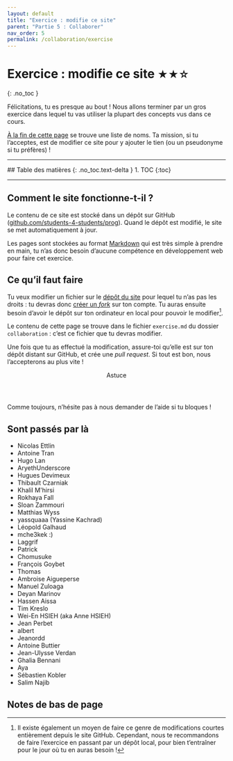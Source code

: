 ```yaml
---
layout: default
title: "Exercice : modifie ce site"
parent: "Partie 5 : Collaborer"
nav_order: 5
permalink: /collaboration/exercise
---
```

<!-----------------------------------------------------
  Félicitations, tu as trouvé le fichier à modifier !
  Rends-toi tout à la fin pour y inscrire ton nom.
------------------------------------------------------>

# Exercice : modifie ce site <small title="Difficulté : moyen">★★☆</small>
{: .no_toc }

Félicitations, tu es presque au bout ! Nous allons terminer par un gros exercice dans lequel
tu vas utiliser la plupart des concepts vus dans ce cours.

[À la fin de cette page](#sont-passés-par-là) se trouve une liste de noms. Ta mission, si tu l’acceptes,
est de modifier ce site pour y ajouter le tien (ou un pseudonyme si tu préfères) !

<hr>
## Table des matières
{: .no_toc.text-delta }
1. TOC
{:toc}
<hr>

## Comment le site fonctionne-t-il ?

Le contenu de ce site est stocké dans un dépôt sur GitHub
(<a href="https://github.com/students-4-students/prog" target="_blank">github.com/students-4-students/prog</a>).
Quand le dépôt est modifié, le site se met automatiquement à jour.

Les pages sont stockées au format
<a href="https://daringfireball.net/projects/markdown/" target="_blank">Markdown</a>
qui est très simple à prendre en main, tu n’as donc besoin d’aucune compétence
en développement web pour faire cet exercice.

## Ce qu’il faut faire

Tu veux modifier un fichier sur le
<a href="https://github.com/students-4-students/prog" target="_blank">dépôt du site</a>
pour lequel tu n’as pas les droits : tu devras donc [créer un *fork*](github) sur ton compte. Tu auras ensuite besoin d’avoir le dépôt sur ton ordinateur en local pour pouvoir le modifier[^1].

[^1]: Il existe également un moyen de faire ce genre de modifications courtes entièrement depuis le site GitHub. Cependant, nous te recommandons de faire l’exercice en passant par un dépôt local, pour bien t’entraîner pour le jour où tu en auras besoin !

Le contenu de cette page se trouve dans le fichier `exercise.md` du dossier `collaboration` :
c’est ce fichier que tu devras modifier.

Une fois que tu as effectué la modification, assure-toi qu’elle est sur ton dépôt distant sur GitHub, et crée une *pull request*. Si tout est bon, nous l’accepterons au plus vite !

<div class="tip">
  <header>Astuce</header>
  <p>Comme toujours, n’hésite pas à nous demander de l’aide si tu bloques !</p>
</div>

## Sont passés par là
* Nicolas Ettlin
* Antoine Tran
* Hugo Lan
* AryethUnderscore
* Hugues Devimeux
* Thibault Czarniak
* Khalil M'hirsi
* Rokhaya Fall
* Sloan Zammouri
* Matthias Wyss
* yassquaaa (Yassine Kachrad)
* Léopold Galhaud
* mche3kek :)
* Laggrif
* Patrick
* Chomusuke
* François Goybet
* Thomas
* Ambroise Aigueperse
* Manuel Zuloaga
* Deyan Marinov
* Hassen Aissa
* Tim Kreslo
* Wei-En HSIEH (aka Anne HSIEH)
* Jean Perbet
* albert
* Jeanordd
* Antoine Buttier
* Jean-Ulysse Verdan
* Ghalia Bennani
* Aya
* Sébastien Kobler
* Salim Najib

<!-- ↑  ↑  ↑  ↑  ↑  ↑  ↑  ↑  ↑  ↑  ↑  ↑  ↑  ↑  ↑  ↑  ↑
Écris ton nom ou pseudonyme en dessous des autres,
en commençant par “* ” (astérisque + espace).
------------------------------------------------------>

## Notes de bas de page
